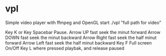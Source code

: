# vpl
Simple video player with ffmpeg and OpenGL
start ./vpl "full path for video"

Key K or Key Spacebar Pause.
Arrow UP fast seek the minut forward
Arrow DOWN fast seek the minut backward
Arrow Right fast seek the half minut forward
Arrow Left fast seek the half minut backward
Key F Full screen On/Off
Key L where pressed playbak, and release paused
